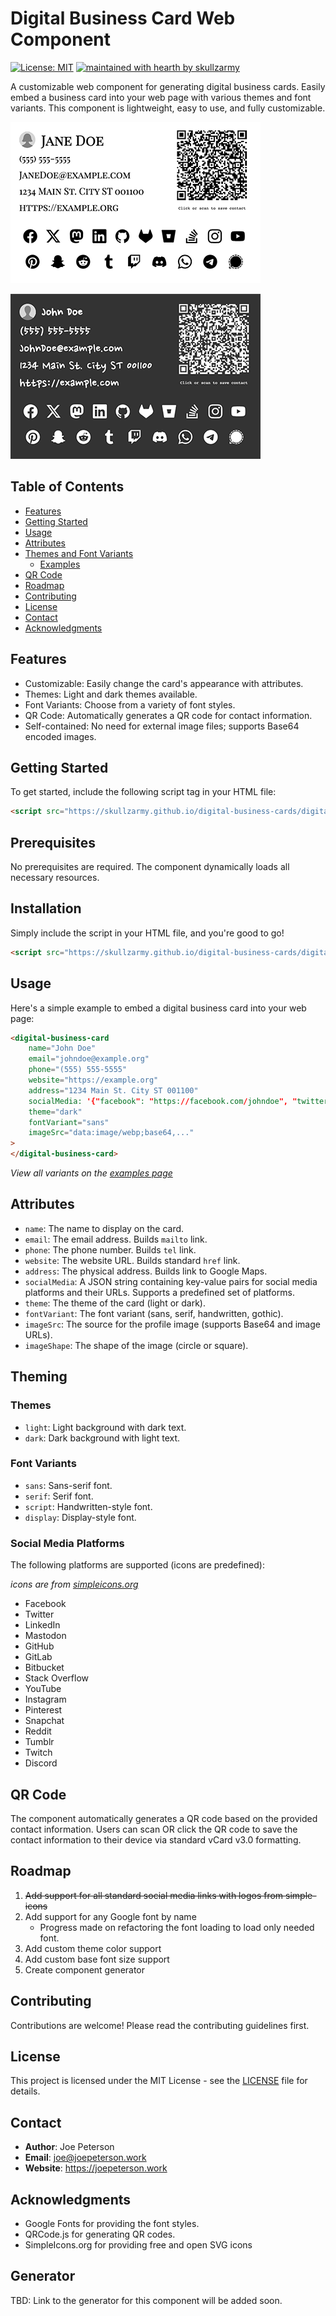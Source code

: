 # Digital Business Card Web Component

[![License: MIT](https://img.shields.io/badge/License-MIT-yellow.svg)](https://opensource.org/licenses/MIT) [![maintained with hearth by skullzarmy](https://img.shields.io/badge/maintained%20with%20%E2%99%A5%20by-skullzarmy-ff1515.svg)](https://github.com/skullzarmy)

A customizable web component for generating digital business cards. Easily embed a business card into your web page with various themes and font variants. This component is lightweight, easy to use, and fully customizable.

![Jane Doe dark serif example business card](./Jane-Doe-digital-business-card.png)

![John Doe light sans example business card](./John-Doe-digital-business-card.png)

## Table of Contents

-   [Features](#features)
-   [Getting Started](#getting-started)
-   [Usage](#usage)
-   [Attributes](#attributes)
-   [Themes and Font Variants](#themes-and-font-variants)
    -   [Examples](https://skullzarmy.github.io/digital-business-cards/example.html)
-   [QR Code](#qr-code)
-   [Roadmap](#roadmap)
-   [Contributing](#contributing)
-   [License](#license)
-   [Contact](#contact)
-   [Acknowledgments](#acknowledgments)

## Features

-   Customizable: Easily change the card's appearance with attributes.
-   Themes: Light and dark themes available.
-   Font Variants: Choose from a variety of font styles.
-   QR Code: Automatically generates a QR code for contact information.
-   Self-contained: No need for external image files; supports Base64 encoded images.

## Getting Started

To get started, include the following script tag in your HTML file:

```html
<script src="https://skullzarmy.github.io/digital-business-cards/digital-business-cards.js"></script>
```

## Prerequisites

No prerequisites are required. The component dynamically loads all necessary resources.

## Installation

Simply include the script in your HTML file, and you're good to go!

```html
<script src="https://skullzarmy.github.io/digital-business-cards/digital-business-cards.js"></script>
```

## Usage

Here's a simple example to embed a digital business card into your web page:

```html
<digital-business-card
    name="John Doe"
    email="johndoe@example.org"
    phone="(555) 555-5555"
    website="https://example.org"
    address="1234 Main St. City ST 001100"
    socialMedia: '{"facebook": "https://facebook.com/johndoe", "twitter": "https://twitter.com/johndoe","mastodon": "https://mastodon.social/johndoe", "linkedin": "https://linkedin.com/in/johndoe", "github": "https://github.com/johndoe"}',
    theme="dark"
    fontVariant="sans"
    imageSrc="data:image/webp;base64,..."
>
</digital-business-card>
```

_View all variants on the [examples page](https://skullzarmy.github.io/digital-business-cards/example.html)_

## Attributes

-   `name`: The name to display on the card.
-   `email`: The email address. Builds `mailto` link.
-   `phone`: The phone number. Builds `tel` link.
-   `website`: The website URL. Builds standard `href` link.
-   `address`: The physical address. Builds link to Google Maps.
-   `socialMedia`: A JSON string containing key-value pairs for social media platforms and their URLs. Supports a predefined set of platforms.
-   `theme`: The theme of the card (light or dark).
-   `fontVariant`: The font variant (sans, serif, handwritten, gothic).
-   `imageSrc`: The source for the profile image (supports Base64 and image URLs).
-   `imageShape`: The shape of the image (circle or square).

## Theming

### Themes

-   `light`: Light background with dark text.
-   `dark`: Dark background with light text.

### Font Variants

-   `sans`: Sans-serif font.
-   `serif`: Serif font.
-   `script`: Handwritten-style font.
-   `display`: Display-style font.

### Social Media Platforms

The following platforms are supported (icons are predefined):

_icons are from [simpleicons.org](https://simpleicons.org)_

-   Facebook
-   Twitter
-   LinkedIn
-   Mastodon
-   GitHub
-   GitLab
-   Bitbucket
-   Stack Overflow
-   YouTube
-   Instagram
-   Pinterest
-   Snapchat
-   Reddit
-   Tumblr
-   Twitch
-   Discord

## QR Code

The component automatically generates a QR code based on the provided contact information. Users can scan OR click the QR code to save the contact information to their device via standard vCard v3.0 formatting.

## Roadmap

1.  ~~Add support for all standard social media links with logos from simple-icons~~
1.  Add support for any Google font by name
    -   Progress made on refactoring the font loading to load only needed font.
1.  Add custom theme color support
1.  Add custom base font size support
1.  Create component generator

## Contributing

Contributions are welcome! Please read the contributing guidelines first.

## License

This project is licensed under the MIT License - see the [LICENSE](./LICENSE) file for details.

## Contact

-   **Author**: Joe Peterson
-   **Email**: joe@joepeterson.work
-   **Website**: https://joepeterson.work

## Acknowledgments

-   Google Fonts for providing the font styles.
-   QRCode.js for generating QR codes.
-   SimpleIcons.org for providing free and open SVG icons

## Generator

TBD: Link to the generator for this component will be added soon.
